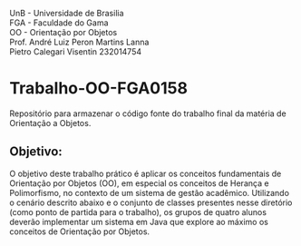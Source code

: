 UnB - Universidade de Brasilia  
FGA - Faculdade do Gama  
OO - Orientação por Objetos  
Prof. André Luiz Peron Martins Lanna  
Pietro Calegari Visentin 232014754

# Trabalho-OO-FGA0158
Repositório para armazenar o código fonte do trabalho final da matéria de Orientação a Objetos.

## Objetivo:  
O objetivo deste trabalho prático é aplicar os conceitos fundamentais de
Orientação por Objetos (OO), em especial os conceitos de Herança e Polimorfismo,
no contexto de um sistema de gestão acadêmico. Utilizando o cenário descrito
abaixo e o conjunto de classes presentes nesse diretório (como ponto de partida
para o trabalho), os grupos de quatro alunos deverão implementar um sistema em
Java que explore ao máximo os conceitos de Orientação por Objetos.
